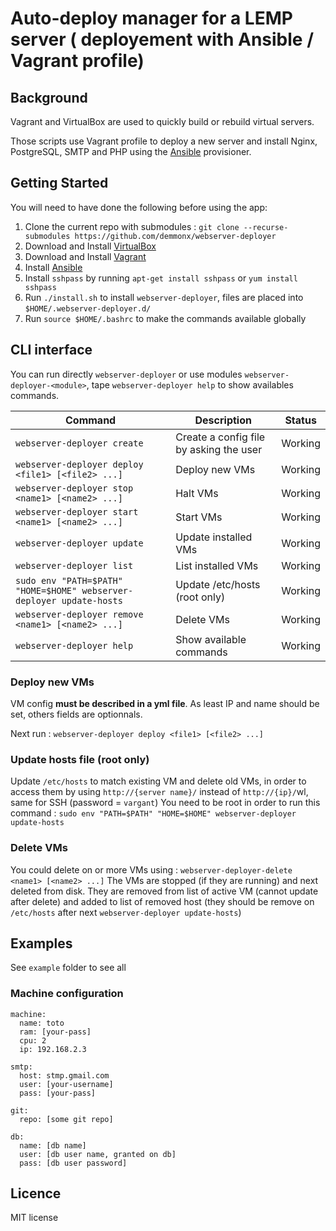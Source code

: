 # Auto-deploy manager for a LEMP server ( deployement with Ansible / Vagrant profile)

## Background

Vagrant and VirtualBox are used to quickly build or rebuild virtual servers.

Those scripts use Vagrant profile to deploy a new server and install Nginx, PostgreSQL, SMTP and PHP using the [Ansible](http://www.ansible.com/) provisioner.

## Getting Started

You will need to have done the following before using the app:
  1. Clone the current repo with submodules : `git clone --recurse-submodules https://github.com/demmonx/webserver-deployer`
  2. Download and Install [VirtualBox](https://www.virtualbox.org/wiki/Downloads)
  3. Download and Install [Vagrant](https://www.vagrantup.com/downloads.html)
  4. Install [Ansible](http://docs.ansible.com/ansible/latest/intro_installation.html)
  5. Install  `sshpass` by running  `apt-get install sshpass` or  `yum install sshpass`
  6. Run `./install.sh` to install `webserver-deployer`, files are placed into `$HOME/.webserver-deployer.d/`
  7. Run `source $HOME/.bashrc` to make the commands available globally

## CLI interface

You can run directly `webserver-deployer` or use modules `webserver-deployer-<module>`, tape `webserver-deployer help` to show availables commands.

| Command | Description | Status
| --- | --- | --- |
| `webserver-deployer create` | Create a config file by asking the user | Working
| `webserver-deployer deploy <file1> [<file2> ...]` | Deploy new VMs |  Working
| `webserver-deployer stop <name1> [<name2> ...]` | Halt VMs | Working
| `webserver-deployer start <name1> [<name2> ...]` | Start VMs | Working
| `webserver-deployer update` | Update installed VMs | Working
| `webserver-deployer list` | List installed VMs | Working
| `sudo env "PATH=$PATH" "HOME=$HOME" webserver-deployer update-hosts` | Update /etc/hosts (root only)| Working
| `webserver-deployer remove <name1> [<name2> ...]` | Delete VMs | Working
| `webserver-deployer help` | Show available commands | Working

### Deploy new VMs
VM config **must be described in a yml file**. As least IP and name should be set, others fields are optionnals. 

Next run : `webserver-deployer deploy <file1> [<file2> ...]`

### Update hosts file (root only)
Update `/etc/hosts` to match existing VM and delete old VMs, in order to access them by using `http://{server name}/` instead of `http://{ip}/`wl, same for SSH (password = `vargant`)
You need to be root in order to run this command : 
`sudo env "PATH=$PATH" "HOME=$HOME" webserver-deployer update-hosts`

### Delete VMs 
You could delete on or more VMs using : 
`webserver-deployer-delete <name1> [<name2> ...]`
The VMs are stopped (if they are running) and next deleted from disk. They are removed from list of active VM (cannot update after delete) and added to list of removed host (they should be remove on `/etc/hosts` after next `webserver-deployer update-hosts`)

## Examples
See `example` folder to see all
### Machine configuration
```
machine:
  name: toto
  ram: [your-pass]
  cpu: 2 
  ip: 192.168.2.3

smtp:
  host: stmp.gmail.com
  user: [your-username]
  pass: [your-pass]

git:
  repo: [some git repo]

db:
  name: [db name]
  user: [db user name, granted on db]
  pass: [db user password]
```

## Licence
MIT license